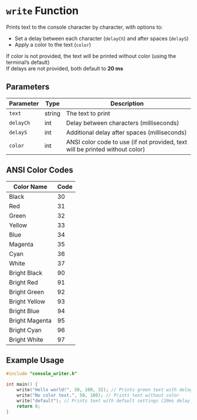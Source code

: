 # `write` Function

Prints text to the console character by character, with options to:

- Set a delay between each character (`delayCh`) and after spaces (`delayS`)  
- Apply a color to the text (`color`)

If color is not provided, the text will be printed without color (using the terminal’s default)<br>
If delays are not provided, both default to **20 ms**

## Parameters

| Parameter | Type   | Description                                                       |
|-----------|--------|-------------------------------------------------------------------|
| `text`    | string | The text to print                                                 |
| `delayCh` | int    | Delay between characters (milliseconds)                           |
| `delayS`  | int    | Additional delay after spaces (milliseconds)                      |
| `color`   | int    | ANSI color code to use (if not provided, text will be printed without color) |


## ANSI Color Codes

| Color Name     | Code |
|----------------|------|
| Black          | 30   |
| Red            | 31   |
| Green          | 32   |
| Yellow         | 33   |
| Blue           | 34   |
| Magenta        | 35   |
| Cyan           | 36   |
| White          | 37   |
| Bright Black   | 90   |
| Bright Red     | 91   |
| Bright Green   | 92   |
| Bright Yellow  | 93   |
| Bright Blue    | 94   |
| Bright Magenta | 95   |
| Bright Cyan    | 96   |
| Bright White   | 97   |

## Example Usage

```cpp
#include "console_writer.h"

int main() {
    write("Hello world!", 50, 100, 32); // Prints green text with delays
    write("No color text.", 50, 100); // Prints text without color
    write("default"); // Prints text with default settings (20ms delay and standard color)
    return 0;
}
